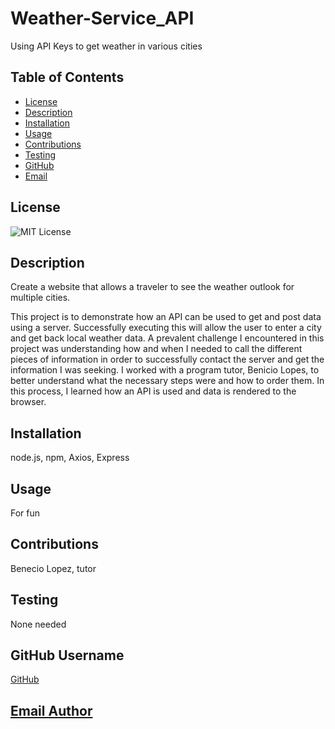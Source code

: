 # Weather-Service_API
Using API Keys to get weather in various cities

## Table of Contents
- [License](#license)
- [Description](#description)
- [Installation](#installation)
- [Usage](#usage)
- [Contributions](#contributions)
- [Testing](#testing)
- [GitHub](#github-username)
- [Email](#email-address)

## License
![MIT License](https://img.shields.io/badge/License-MIT-yellow.svg)

## Description
Create a website that allows a traveler to see the weather outlook for multiple cities.

This project is to demonstrate how an API can be used to get and post data using a server.
Successfully executing this will allow the user to enter a city and get back local weather data.
A prevalent challenge I encountered in this project was understanding how and when I needed to call the different pieces of information in order to successfully contact the server and get the information I was seeking. I worked with a program tutor, Benicio Lopes, to better understand what the necessary steps were and how to order them.
In this process, I learned how an API is used and data is rendered to the browser.

## Installation
node.js, npm, Axios, Express

## Usage
For fun

## Contributions
Benecio Lopez, tutor

## Testing
None needed

## GitHub Username
[GitHub](https://github.com/Jessica-Lee1424)

## [Email Author](mailto:jgonnella@test.mail)
